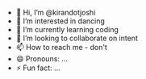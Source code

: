 - 👋 Hi, I’m @kirandotjoshi
- 👀 I’m interested in dancing
- 🌱 I’m currently learning coding
- 💞️ I’m looking to collaborate on intent
- 📫 How to reach me - don't
- 😄 Pronouns: ...
- ⚡ Fun fact: ...

<!---
kirandotjoshi/kirandotjoshi is a ✨ special ✨ repository because its `README.md` (this file) appears on your GitHub profile.
You can click the Preview link to take a look at your changes.
--->

